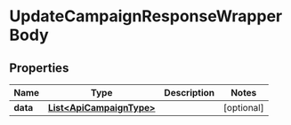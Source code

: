 

# UpdateCampaignResponseWrapperBody


## Properties

Name | Type | Description | Notes
------------ | ------------- | ------------- | -------------
**data** | [**List&lt;ApiCampaignType&gt;**](ApiCampaignType.md) |  |  [optional]



